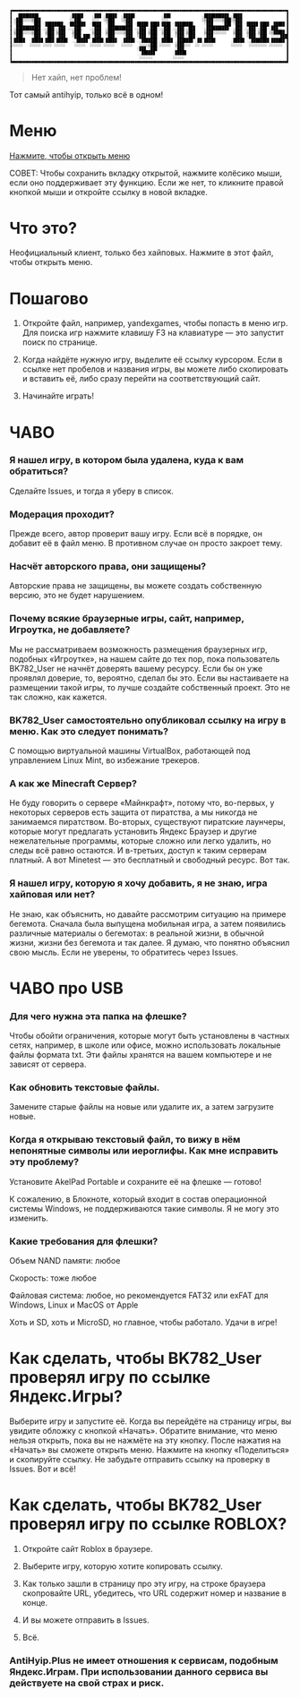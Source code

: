 ![Логотип](ascii-text-art.png)
> Нет хайп, нет проблем!

Тот самый antihyip, только всё в одном!

# Меню
[Нажмите, чтобы открыть меню](menu.md)

СОВЕТ: Чтобы сохранить вкладку открытой, нажмите колёсико мыши, если оно поддерживает эту функцию. Если же нет, то кликните правой кнопкой мыши и откройте ссылку в новой вкладке.

# Что это?
Неофициальный клиент, только без хайповых. Нажмите в этот файл, чтобы открыть меню.

# Пошагово
1. Откройте файл, например, yandexgames, чтобы попасть в меню игр. Для поиска игр нажмите клавишу F3 на клавиатуре — это запустит поиск по странице.

2. Когда найдёте нужную игру, выделите её ссылку курсором. Если в ссылке нет пробелов и названия игры, вы можете либо скопировать и вставить её, либо сразу перейти на соответствующий сайт.

3. Начинайте играть!

# ЧАВО
### Я нашел игру, в котором была удалена, куда к вам обратиться?

Сделайте Issues, и тогда я уберу в список.

### Модерация проходит?

Прежде всего, автор проверит вашу игру. Если всё в порядке, он добавит её в файл меню. В противном случае он просто закроет тему.

### Насчёт авторского права, они защищены?

Авторские права не защищены, вы можете создать собственную версию, это не будет нарушением.

### Почему всякие браузерные игры, сайт, например, Игроутка, не добавляете?

Мы не рассматриваем возможность размещения браузерных игр, подобных «Игроутке», на нашем сайте до тех пор, пока пользователь BK782_User не начнёт доверять вашему ресурсу. Если бы он уже проявлял доверие, то, вероятно, сделал бы это. Если вы настаиваете на размещении такой игры, то лучше создайте собственный проект. Это не так сложно, как кажется.

### BK782_User самостоятельно опубликовал ссылку на игру в меню. Как это следует понимать?

С помощью виртуальной машины VirtualBox, работающей под управлением Linux Mint, во избежание трекеров.

### А как же Minecraft Сервер?

Не буду говорить о сервере «Майнкрафт», потому что, во-первых, у некоторых серверов есть защита от пиратства, а мы никогда не занимаемся пиратством. Во-вторых, существуют пиратские лаунчеры, которые могут предлагать установить Яндекс Браузер и другие нежелательные программы, которые сложно или легко удалить, но следы всё равно остаются. И в-третьих, доступ к таким серверам платный. А вот Minetest — это бесплатный и свободный ресурс. Вот так.

### Я нашел игру, которую я хочу добавить, я не знаю, игра хайповая или нет?

Не знаю, как объяснить, но давайте рассмотрим ситуацию на примере бегемота. Сначала была выпущена мобильная игра, а затем появились различные материалы о бегемотах: в реальной жизни, в обычной жизни, жизни без бегемота и так далее. Я думаю, что понятно объяснил свою мысль. Если не уверены, то обратитесь через Issues.

# ЧАВО про USB

### Для чего нужна эта папка на флешке?

Чтобы обойти ограничения, которые могут быть установлены в частных сетях, например, в школе или офисе, можно использовать локальные файлы формата txt. Эти файлы хранятся на вашем компьютере и не зависят от сервера.

### Как обновить текстовые файлы.

Замените старые файлы на новые или удалите их, а затем загрузите новые.

### Когда я открываю текстовый файл, то вижу в нём непонятные символы или иероглифы. Как мне исправить эту проблему?

Установите AkelPad Portable и сохраните её на флешке — готово!

К сожалению, в Блокноте, который входит в состав операционной системы Windows, не поддерживаются такие символы. Я не могу это изменить.

### Какие требования для флешки?

Объем NAND памяти: любое

Скорость: тоже любое

Файловая система: любое, но рекомендуется FAT32 или exFAT для Windows, Linux и MacOS от Apple

Хоть и SD, хоть и MicroSD, но главное, чтобы работало. Удачи в игре!

# Как сделать, чтобы BK782_User проверял игру по ссылке Яндекс.Игры?
Выберите игру и запустите её. Когда вы перейдёте на страницу игры, вы увидите обложку с кнопкой «Начать». Обратите внимание, что меню нельзя открыть, пока вы не нажмёте на эту кнопку. После нажатия на «Начать» вы сможете открыть меню. Нажмите на кнопку «Поделиться» и скопируйте ссылку. Не забудьте отправить ссылку на проверку в Issues. Вот и всё!

# Как сделать, чтобы BK782_User проверял игру по ссылке ROBLOX?

1. Откройте сайт Roblox в браузере.

2. Выберите игру, которую хотите копировать ссылку.

3. Как только зашли в страницу про эту игру, на строке браузера скопровайте URL, убедитесь, что URL содержит номер и название в конце.

4. И вы можете отправить в Issues.

5. Всё.

### AntiHyip.Plus не имеет отношения к сервисам, подобным Яндекс.Играм. При использовании данного сервиса вы действуете на свой страх и риск.
